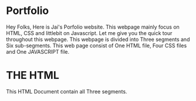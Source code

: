 # Portfolio
Hey Folks, Here is Jai's Porfolio website. This webpage mainly focus on HTML, CSS and littlebit on Javascript. Let me give you the quick tour throughout this webpage. This webpage is divided into Three segments and Six sub-segments. This web page consist of One HTML file, Four CSS files and One JAVASCRIPT file. 
# THE HTML
This HTML Document contain all Three segments.  

